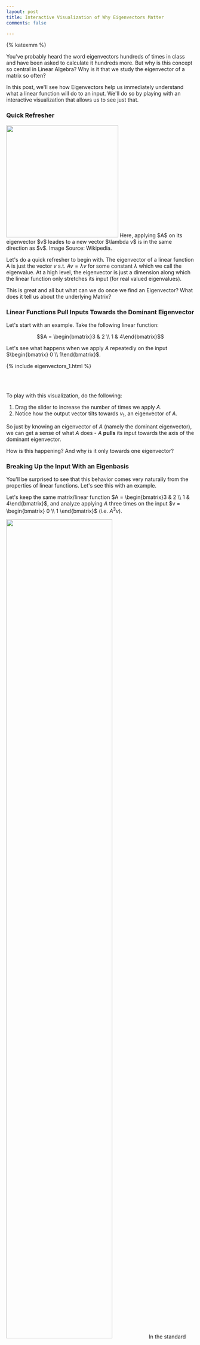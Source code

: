 ```yaml
---
layout: post
title: Interactive Visualization of Why Eigenvectors Matter
comments: false

---
```


{% katexmm %}

You've probably heard the word eigenvectors hundreds of times in class and have been asked to calculate it hundreds more. But why is this concept so central in Linear Algebra? Why is it that we study the eigenvector of a matrix so often?

In this post, we'll see how Eigenvectors help us immediately understand what a linear function will do to an input. We'll do so by playing with an interactive visualization that allows us to see just that.

### Quick Refresher

<p class='image-block'>
    <img src='/public/images/eigenvector_scaling.png' width='300'/>
    Here, applying $A$ on its eigenvector $v$ leades to a new vector $\lambda v$ is in the same direction as $v$. Image Source: Wikipedia.
</p>

Let's do a quick refresher to begin with. The eigenvector of a linear function A is just the vector $v$ s.t. $Av = \lambda v$ for some constant $\lambda$ which we call the eigenvalue. At a high level, the eigenvector is just a dimension along which the linear function only stretches its input (for real valued eigenvalues).

This is great and all but what can we do once we find an Eigenvector? What does it tell us about the underlying Matrix?

### Linear Functions Pull Inputs Towards the Dominant Eigenvector

Let's start with an example. Take the following linear function:

$$A = \begin{bmatrix}3 & 2 \\ 1 & 4\end{bmatrix}$$

Let's see what happens when we apply $A$ repeatedly on the input $\begin{bmatrix} 0 \\ 1\end{bmatrix}$.

{% include eigenvectors_1.html %}

<br/>
<br/>

To play with this visualization, do the following:

1. Drag the slider to increase the number of times we apply $A$.
2. Notice how the output vector tilts towards $v_1$, an eigenvector of $A$.


So just by knowing an eigenvector of $A$ (namely the dominant eigenvector), we can get a sense of what $A$ does -  $A$ **pulls** its input towards the axis of the dominant eigenvector.

How is this happening? And why is it only towards one eigenvector?

### Breaking Up the Input With an Eigenbasis

You'll be surprised to see that this behavior comes very naturally from the properties of linear functions.  Let's see this with an example.

Let's keep the same matrix/linear function $A = \begin{bmatrix}3 & 2 \\ 1 & 4\end{bmatrix}$, and analyze applying $A$ three times on the input $v = \begin{bmatrix} 0 \\ 1 \end{bmatrix}$ (i.e. $A^3v$).

<p class='image-block'>
    <img src='/public/images/eigenvector_pull/standard_flow.png' style="width: 75%;"/>
    In the standard way, we'd just use standard matrix multiplication to find $A^3v.$
</p>

The standard way to do this is to simply follow the rules of multiplication and carry out $A(A(A(v))).$ But instead, let's do this a different way using eigenvectors.

<p class='image-block'>
    <img src='/public/images/eigenvector_pull/split_flow.png' />
    In the following discussion we will split $v$ into a linear combination of $A$'s eigenvectors. We then apply $A^3$ to each of these pieces and combine the result.
</p>

We know that that any vector $v$ can be written as the sum of the eigenvectors of $A$. After all, eigenvectors are linearly independent and form a basis for the space (if the matrix $A$ is diagonalizable, which it is). If $v_1$ and $v_2$ are the eigenvectors of $A,$ we can break up $v$ as:

$v = c_1 \cdot v_1 + c_2 \cdot v_2$ for some constants $c_1$ and $c_2.$

<p class='image-block'>
    <img src="/public/images/eigenvector_pull/split.png"  style="width: 45%"/>
    We first split $v$ into its eigenvector subcomponents.
</p>

When we have this representation, we can then rethink $A^3v$ as:

$$A^3v = A^3(c_1 \cdot v_1 + c_2 \cdot v_2)$$

or more simply:

$$A^3v = c_1 \cdot A^3v_1 + c_2\cdot A^3v_2$$


<p class='image-block'>
    <img src="/public/images/eigenvector_pull/process.png" style="width: 45%"/>
    We then carry out $A^3v_1$ and $A_3v_2.$
</p>

We then carry out the computation of $A^3v_1$ and $A^3v_2$. Thanks to $v_1$ and $v_2$ being eigenvectors, we have:

$$A^3v_1 = \lambda_1^3v_1$$
$$A^3v_2 = \lambda_2^3v_2$$


<p class='image-block'>
    <img src="/public/images/eigenvector_pull/combine.png" style="width: 45%"/>
    We finally combine the results to get $A^3v.$
</p>

We then finally combine the results to get $A^3v.$ We find:

$$A^3v = c_1 \lambda_1^3v_1 + c_2 \lambda_2^3v_2$$

### Dominant Eignevalues and Eigenvectors

Now, what happens when $\lambda_1$ is larger than $\lambda_2$ (i.e. there exists a dominant eigenvalue)? Let's imagine $\lambda_1 = 5$ and $\lambda_2 = 2.$ Let's now display what it would look like to carry out $A^3v$ when we have this difference in eigenvalues.


The interaction below shows this setup:

<br/>
<br/>

{% include eigenvectors.html %}

<br/>
<br/>

1. Drag the slider to increase or decrease the number of times we apply $A$ on $v.$
2. Notice how "Output Eigenvector 1" and "Output Eigenvector 2" change at different rates.
3. Notice how "Final Output Vector" tilts towards "Output Eigenvector 1" as you drag the slider to the right.

We thus see that when there's one eigenvalue larger than the other ($\lambda_1 > \lambda_2$), the linear function pushes its inputs towards the eigenvector associated with that large eigenvalue ("Output EigenVector One"). The more times we apply $A$, the larger this effect.

Note this "push" effect will only happen towards this eigenvector with the largest eignevalue - not any of the other eigenvectors.


### Why this happens

This tilt towards "Output Vector One" happens due to exponential growth. $\lambda_1^x$ grows much faster than $\lambda_2^x$. As such the more times we apply $A$ ($x$ in our exponentials), the bigger the difference between $\lambda_1^x$ and $\lambda_2^x.$ This increasing difference is shown in the plots below.

<p class='image-block'>
    <img src='/public/images/eigenvector_pull/exponentials.png' />
    Due to the power of exponentials, the dominant eigenvector will play a bigger and bigger role the more times we apply A. Notice how the distance between the two expontial functions increases with x.
</p>

## Conclusion

So, just using the properties of linear functions, we are able to see why eigenvectors are so important. They show us where a linear function will "push" its inputs.

If you've enjoyed this post on eigenvectors, check out the following additional posts on the topic I've written:

1. [You could have come up with eigenvectors. Here's how.](2019/02/25/eigenvectors/)
2. [How Eigenvectors Power PageRank - the algorithm behind Google Search.](2019/03/20/pagerank/)

Thanks for reading!

### Caveat

1. Everything I've discussed is for real eigenvalues.
2. This only applies for matrices that are diagonalizable.


#### Credits
Thanks to Luis Serrano, Rouzbeh Shirvani, and Pranav Ramkrishnan for feedback.

{% endkatexmm %}
